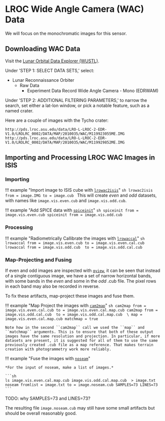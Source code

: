 # LROC Wide Angle Camera (WAC) Data

We will focus on the monochromatic images for this sensor.

## Downloading WAC Data

Visit the [Lunar Orbital Data Explorer (WUSTL)](https://ode.rsl.wustl.edu/moon/productsearch).

Under 'STEP 1: SELECT DATA SETS,' select:

- Lunar Reconnaissance Orbiter
    - Raw Data
        - Experiment Data Record Wide Angle Camera - Mono (EDRWAM)

Under 'STEP 2: ADDITIONAL FILTERING PARAMETERS,' to narrow the search, set either a lat-lon window, 
or pick a notable feature, such as a named crater.

Here are a couple of images with the Tycho crater:

    http://pds.lroc.asu.edu/data/LRO-L-LROC-2-EDR-V1.0/LROLRC_0002/DATA/MAP/2010035/WAC/M119923055ME.IMG
    http://pds.lroc.asu.edu/data/LRO-L-LROC-2-EDR-V1.0/LROLRC_0002/DATA/MAP/2010035/WAC/M119929852ME.IMG


## Importing and Processing LROC WAC Images in ISIS

### Importing

!!! example "Import image to ISIS cube with [`lrowac2isis`](https://isis.astrogeology.usgs.gov/Application/presentation/Tabbed/lrowac2isis/lrowac2isis.html)"
    ```sh
    lrowac2isis from = image.IMG to = image.cub
    ```
    This will create *even* and *odd* datasets, with names like
    `image.vis.even.cub` and `image.vis.odd.cub`.

!!! example "Add SPICE data with [`spiceinit`](https://isis.astrogeology.usgs.gov/Application/presentation/Tabbed/spiceinit/spiceinit.html)"
    ```sh
    spiceinit from = image.vis.even.cub
    spiceinit from = image.vis.odd.cub
    ```

### Processing

!!! example "Radiometrically Callibrate the images with [`lrowaccal`](https://isis.astrogeology.usgs.gov/Application/presentation/Tabbed/lrowaccal/lrowaccal.html)"
    ```sh
    lrowaccal from = image.vis.even.cub to = image.vis.even.cal.cub
    lrowaccal from = image.vis.odd.cub  to = image.vis.odd.cal.cub
    ```

### Map-Projecting and Fusing

If even and odd images are inspected with 
[`qview`](https://isis.astrogeology.usgs.gov/Application/presentation/Tabbed/qview/qview.html), 
it can be seen that instead of a single contiguous image, we have a set of narrow
horizontal bands, with some bands in the *even* and some in the *odd*
.cub file. The pixel rows in each band may also be recorded in reverse.

To fix these artifacts, map-project these images and fuse them.

!!! example "Map Project the images with [`cam2map`](https://isis.astrogeology.usgs.gov/Application/presentation/Tabbed/cam2map/cam2map.html)"
    ```sh
    cam2map from = image.vis.even.cal.cub to = image.vis.even.cal.map.cub
    cam2map from = image.vis.odd.cal.cub  to = image.vis.odd.cal.map.cub  \
      map = image.vis.even.cal.map.cub matchmap = true
    ```

    Note how in the second ``cam2map`` call we used the ``map`` and
    ``matchmap`` arguments. This is to ensure that both of these output
    images have the same resolution and projection. In particular, if more
    datasets are present, it is suggested for all of them to use the same
    previously created .cub file as a map reference. That makes terrain
    creation with photogrammetry work more reliably. 

!!! example "Fuse the images with [`noseam`](https://isis.astrogeology.usgs.gov/Application/presentation/Tabbed/noseam/noseam.html)"

    *For the input of noseam, make a list of images.*

    ```sh
    ls image.vis.even.cal.map.cub image.vis.odd.cal.map.cub  > image.txt
    noseam fromlist = image.txt to = image.noseam.cub SAMPLES=73 LINES=73
    ```

TODO: why SAMPLES=73 and LINES=73?

The resulting file `image.noseam.cub` may still have some small artifacts
but should be overall reasonably good. 